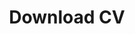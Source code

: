 ---
layout: cv
permalink: /cv/
title: Download CV 
nav: true
nav_order: 4
cv_pdf: ShuoChen_CV.pdf
---
